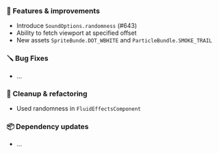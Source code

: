### 🚀 Features & improvements

- Introduce `SoundOptions.randomness` (#643)
- Ability to fetch viewport at specified offset
- New assets `SpriteBunde.DOT_WBHITE` and `ParticleBundle.SMOKE_TRAIL`

### 🪛 Bug Fixes

- ...

### 🧽 Cleanup & refactoring

- Used randomness in `FluidEffectsComponent`

### 📦 Dependency updates

- ...